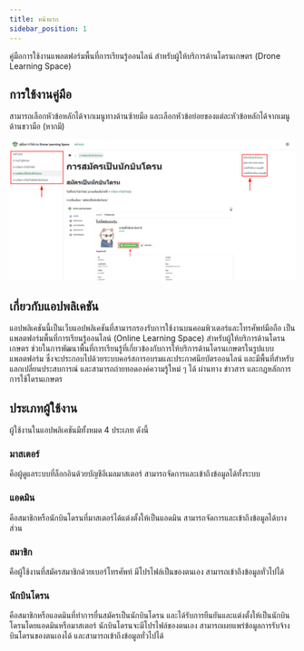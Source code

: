 ```yaml
---
title: หน้าแรก
sidebar_position: 1
---
```


คู่มือการใช้งานแพลตฟอร์มพื้นที่การเรียนรู้ออนไลน์ สําหรับผู้ให้บริการด้านโดรนเกษตร (Drone Learning Space)

## การใช้งานคู่มือ

สามารถเลือกหัวข้อหลักได้จากเมนูทางด้านซ้ายมือ และเลือกหัวข้อย่อยของแต่ละหัวข้อหลักได้จากเมนูด้านขวามือ (หากมี)

![การใช้งานคู่มือ](/img/docs/intro/1.png)

## เกี่ยวกับแอปพลิเคชัน

แอปพลิเคชันนี้เป็นเว็บแอปพลิเคชันที่สามารถรองรับการใช้งานบนคอมพิวเตอร์และโทรศัพท์มือถือ เป็นแพลตฟอร์มพื้นที่การเรียนรู้ออนไลน์ (Online Learning Space) สําหรับผู้ให้บริการด้านโดรนเกษตร ช่วยในการพัฒนาพื้นที่การเรียนรู้ที่เกี่ยวข้องกับการให้บริการด้านโดรนเกษตรในรูปแบบแพลตฟอร์ม ซึ่งจะประกอบไปด้วยระบบคอร์สการอบรมและประกาศนียบัตรออนไลน์ และมีพื้นที่สำหรับแลกเปลี่ยนประสบการณ์ และสามารถถ่ายทอดองค์ความรู้ใหม่ ๆ ได้ ผ่านทาง ข่าวสาร และกฎหลักการการใช้โดรนเกษตร

## ประเภทผู้ใช้งาน

ผู้ใช้งานในแอปพลิเคชันมีทั้งหมด 4 ประเภท ดังนี้

### มาสเตอร์

คือผู้ดูแลระบบที่ล็อกอินด้วยบัญชีอีเมลมาสเตอร์ สามารถจัดการและเข้าถึงข้อมูลได้ทั้งระบบ

### แอดมิน

คือสมาชิกหรือนักบินโดรนที่มาสเตอร์ได้แต่งตั้งให้เป็นแอดมิน สามารถจัดการและเข้าถึงข้อมูลได้บางส่วน

### สมาชิก

คือผู้ใช้งานที่สมัครสมาชิกด้วยเบอร์โทรศัพท์ มีโปรไฟล์เป็นของตนเอง สามารถเข้าถึงข้อมูลทั่วไปได้

### นักบินโดรน

คือสมาชิกหรือแอดมินที่ทำการยื่นสมัครเป็นนักบินโดรน และได้รับการยืนยันและแต่งตั้งให้เป็นนักบินโดรนโดยแอดมินหรือมาสเตอร์ นักบินโดรนจะมีโปรไฟล์ของตนเอง สามารถเผยแพร่ข้อมูลการรับจ้างบินโดรนของตนเองได้ และสามารถเข้าถึงข้อมูลทั่วไปได้
